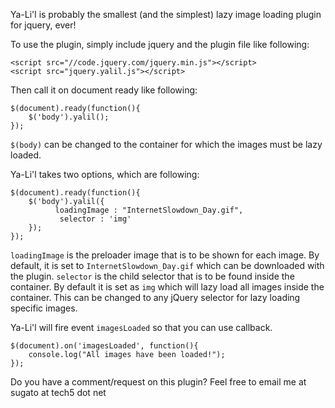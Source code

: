 
Ya-Li'l is probably the smallest (and the simplest) lazy image loading plugin for jquery, ever!

To use the plugin, simply include jquery and the plugin file like following:
```
<script src="//code.jquery.com/jquery.min.js"></script>
<script src="jquery.yalil.js"></script>
```

Then call it on document ready  like following:
```
$(document).ready(function(){
    $('body').yalil();
});
```

`$(body)` can be changed to the container for which the images must be lazy loaded. 

Ya-Li'l takes two options, which are following:
```
$(document).ready(function(){
    $('body').yalil({
          loadingImage : "InternetSlowdown_Day.gif",
           selector : 'img'
    });
});
```

`loadingImage` is the preloader image that is to be shown for each image. By default, it is set to `InternetSlowdown_Day.gif` which can be downloaded with the plugin. `selector` is the child selector that is to be found inside the container. By default it is set as `img` which will lazy load all images inside the container. This can be changed to any jQuery selector for lazy loading specific images.


Ya-Li'l will fire event `imagesLoaded` so that you can use callback.
```
$(document).on('imagesLoaded', function(){
    console.log("All images have been loaded!");
});
```

Do you have a comment/request on this plugin? Feel free to email me at sugato at tech5 dot net